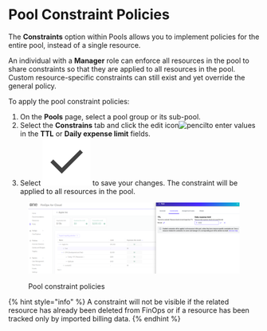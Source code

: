 # Pool Constraint Policies

The **Constraints** option within Pools allows you to implement policies for the entire pool, instead of a single resource.&#x20;

An individual with a **Manager** role can enforce all resources in the pool to share constraints so that they are applied to all resources in the pool. Custom resource-specific constraints can still exist and yet override the general policy.

To apply the pool constraint policies:

1. On the **Pools** page, select a pool group or its sub-pool.
2. Select the **Constrains** tab and click the edit icon![pencil](https://hystax.com/documentation/optscale/_static/screens/resource_constraints/pencil.png)to enter values in the **TTL** or **Daily expense limit** fields.
3. Select <img src="../../../.gitbook/assets/icon_check.png" alt="pencil" data-size="line"> to save your changes. The constraint will be applied to all resources in the pool.

<figure><img src="../../../.gitbook/assets/pool_constraint_policies.png" alt=""><figcaption><p>Pool constraint policies</p></figcaption></figure>

{% hint style="info" %}
A constraint will not be visible if the related resource has already been deleted from FinOps or if a resource has been tracked only by imported billing data.
{% endhint %}

